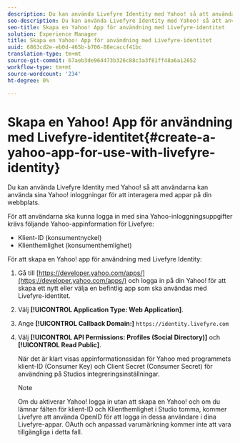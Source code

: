 ```yaml
---
description: Du kan använda Livefyre Identity med Yahoo! så att användarna kan använda sina Yahoo! inloggningar för att interagera med appar på din webbplats.
seo-description: Du kan använda Livefyre Identity med Yahoo! så att användarna kan använda sina Yahoo! inloggningar för att interagera med appar på din webbplats.
seo-title: Skapa en Yahoo! App för användning med Livefyre-identitet
solution: Experience Manager
title: Skapa en Yahoo! App för användning med Livefyre-identitet
uuid: 6863cd2e-eb0d-465b-b706-88ecaccf41bc
translation-type: tm+mt
source-git-commit: 67aeb3de964473b326c88c3a3f81ff48a6a12652
workflow-type: tm+mt
source-wordcount: '234'
ht-degree: 0%

---
```



# Skapa en Yahoo! App för användning med Livefyre-identitet{#create-a-yahoo-app-for-use-with-livefyre-identity}

Du kan använda Livefyre Identity med Yahoo! så att användarna kan använda sina Yahoo! inloggningar för att interagera med appar på din webbplats.

För att användarna ska kunna logga in med sina Yahoo-inloggningsuppgifter krävs följande Yahoo-appinformation för Livefyre:

* Klient-ID (konsumentnyckel)
* Klienthemlighet (konsumenthemlighet)

För att skapa en Yahoo! app för användning med Livefyre Identity:

1. Gå till [https://developer.yahoo.com/apps/](https://developer.yahoo.com/apps/) och logga in på din Yahoo! för att skapa ett nytt eller välja en befintlig app som ska användas med Livefyre-identitet.
1. Välj **[!UICONTROL Application Type: Web Application]**.
1. Ange **[!UICONTROL Callback Domain:]** `https://identity.livefyre.com`
1. Välj **[!UICONTROL API Permissions: Profiles (Social Directory)]** och **[!UICONTROL Read Public]**.

   När det är klart visas appinformationssidan för Yahoo med programmets klient-ID (Consumer Key) och Client Secret (Consumer Secret) för användning på Studios integreringsinställningar.

   >[!NOTE]
   >
   >Om du aktiverar Yahoo! logga in utan att skapa en Yahoo! och om du lämnar fälten för klient-ID och Klienthemlighet i Studio tomma, kommer Livefyre att använda OpenID för att logga in dessa användare i dina Livefyre-appar. OAuth och anpassad varumärkning kommer inte att vara tillgängliga i detta fall.
